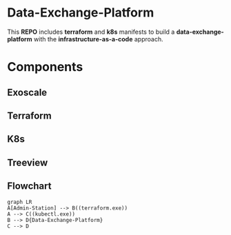 # Data-Exchange-Platform

This **REPO** includes **terraform** and **k8s** manifests to build a **data-exchange-platform** with the **infrastructure-as-a-code** approach.


# Components

## Exoscale
## Terraform
## K8s


## Treeview

## Flowchart
```mermaid
graph LR
A[Admin-Station] --> B((terraform.exe))
A --> C((kubectl.exe))
B --> D{Data-Exchange-Platform}
C --> D
```
